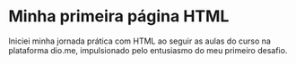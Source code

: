# Minha primeira página HTML

Iniciei minha jornada prática com HTML ao seguir as aulas do curso na plataforma dio.me, impulsionado pelo entusiasmo do meu primeiro desafio.